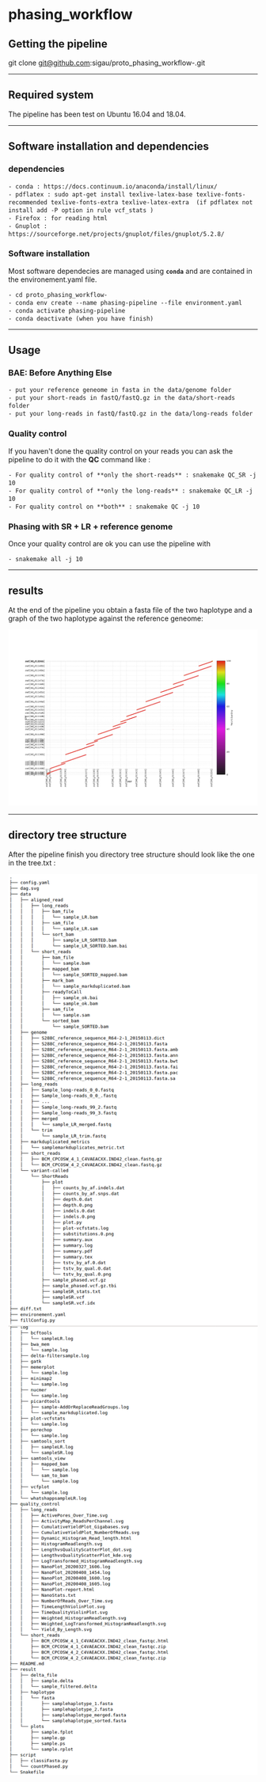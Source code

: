 # phasing_workflow

## Getting the pipeline 
git clone git@github.com:sigau/proto_phasing_workflow-.git

******************

## Required system
The pipeline has been test on Ubuntu 16.04 and 18.04.

******************

## Software installation and dependencies 
### dependencies 
    - conda : https://docs.continuum.io/anaconda/install/linux/
    - pdflatex : sudo apt-get install texlive-latex-base texlive-fonts-recommended texlive-fonts-extra texlive-latex-extra  (if pdflatex not install add -P option in rule vcf_stats )
    - Firefox : for reading html
    - Gnuplot : https://sourceforge.net/projects/gnuplot/files/gnuplot/5.2.8/

### Software installation 
Most software dependecies are managed using **`conda`** and are contained in the environement.yaml file.

    - cd proto_phasing_workflow-
    - conda env create --name phasing-pipeline --file environment.yaml 
    - conda activate phasing-pipeline 
    - conda deactivate (when you have finish)

******************

## Usage 
### BAE: Before Anything Else
    - put your reference geneome in fasta in the data/genome folder
    - put your short-reads in fastQ/fastQ.gz in the data/short-reads folder
    - put your long-reads in fastQ/fastQ.gz in the data/long-reads folder

### Quality control
If you haven't done the quality control on your reads you can ask the pipeline to do it with the **QC** command like :

    - For quality control of **only the short-reads** : snakemake QC_SR -j 10 
    - For quality control of **only the long-reads** : snakemake QC_LR -j 10 
    - For quality control on **both** : snakemake QC -j 10

### Phasing with SR + LR + reference genome
Once your quality control are ok you can use the pipeline with 

    - snakemake all -j 10

******************
## results
At the end of the pipeline you obtain a fasta file of the two haplotype and a graph of the two haplotype against the reference geneome:

![graph](img/sample.jpg)
******************
## directory tree structure
After the pipeline finish you directory tree structure should look like the one in the tree.txt :

![tree1](/img/tree1.png)    ![tree2](/img/tree2.png)